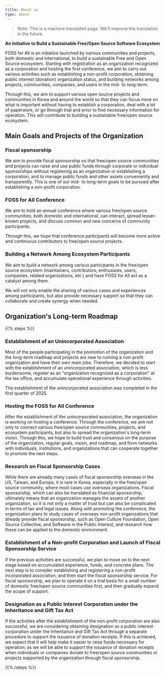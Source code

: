 ```yaml
---
title: About us
type: about
---
```


> Note: This is a machine translated page. We'll improve the translation in the future.

**An Initiative to Build a Sustainable Free/Open Source Software Ecosystem**

FOSS for All is an initiative launched by various communities and projects, both domestic and international, to build a sustainable Free and Open Source ecosystem. Starting with registration as an organization recognized as a corporation and hosting the first conference, we aim to carry out various activities such as establishing a non-profit corporation, obtaining public interest (donation) organization status, and building networks among projects, communities, companies, and users in the mid- to long-term.

Through this, we aim to support various open source projects and communities in Korea and around the world so that they can focus more on what is important without having to establish a corporation, deal with a lot of paperwork, or go through trial and error to find necessary information for operation. This will contribute to building a sustainable free/open source ecosystem.

## Main Goals and Projects of the Organization
### Fiscal sponsorship
We aim to provide fiscal sponsorship so that free/open source communities and projects can raise and use public funds through corporate or individual sponsorships without registering as an organization or establishing a corporation, and to manage public funds and other assets conveniently and transparently. This is one of our mid- to long-term goals to be pursued after establishing a non-profit corporation.

### FOSS for All Conference
We aim to hold an annual conference where various free/open source communities, both domestic and international, can interact, spread lesser-known projects, and discuss common and new concerns of community participants.

Through this, we hope that conference participants will become more active and continuous contributors to free/open source projects.

### Building a Network Among Ecosystem Participants
We aim to build a network among various participants in the free/open source ecosystem (maintainers, contributors, enthusiasts, users, companies, related organizations, etc.) and have FOSS for All act as a catalyst among them.

We will not only enable the sharing of various cases and experiences among participants, but also provide necessary support so that they can collaborate and create synergy when needed.

## Organization's Long-term Roadmap

{{% steps %}}

### Establishment of an Unincorporated Association

Most of the people participating in the promotion of the organization and the long-term roadmap and projects are new to running a non-profit organization and have their own main jobs. Therefore, we decided to start with the establishment of an unincorporated association, which is less burdensome, register as an "organization recognized as a corporation" at the tax office, and accumulate operational experience through activities.

The establishment of the unincorporated association was completed in the first quarter of 2025.

### Hosting the FOSS for All Conference

After the establishment of the unincorporated association, the organization is working on hosting a conference. Through the conference, we aim not only to connect various free/open source communities, projects, and ecosystem participants, but also to spread the organization's long-term vision. Through this, we hope to build trust and consensus on the purpose of the organization, regular goals, vision, and roadmap, and form networks with individuals, institutions, and organizations that can cooperate together to promote the next steps.

### Research on Fiscal Sponsorship Cases

While there are already many cases of fiscal sponsorship overseas in the US, Taiwan, and Europe, it is rare in Korea, especially in the free/open source community, where most cases use overseas organizations. Fiscal sponsorship, which can also be translated as financial sponsorship, ultimately means that an organization manages the assets of another organization, so it is not only a matter of trust but can also be complicated in terms of tax and legal issues. Along with promoting the conference, the organization plans to study cases of overseas non-profit organizations that already provide fiscal sponsorship, such as Open Culture Foundation, Open Source Collective, and Software in the Public Interest, and research how these can be applied to the domestic environment.

### Establishment of a Non-profit Corporation and Launch of Fiscal Sponsorship Service

If the previous activities are successful, we plan to move on to the next stage based on accumulated experience, funds, and concrete plans. The next step is to consider establishing and registering a non-profit incorporated association, and then start the fiscal sponsorship service. For fiscal sponsorship, we plan to operate it on a trial basis for a small number of domestic free/open source communities first, and then gradually expand the scope of support.

### Designation as a Public Interest Corporation under the Inheritance and Gift Tax Act

If the activities after the establishment of the non-profit corporation are also successful, we are considering obtaining designation as a public interest corporation under the Inheritance and Gift Tax Act through a separate procedure to support the issuance of donation receipts. If this is achieved, we expect that it will help make it easier to raise funds necessary for operation, as we will be able to support the issuance of donation receipts when individuals or companies donate to free/open source communities or projects supported by the organization through fiscal sponsorship.

{{% /steps %}}